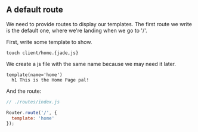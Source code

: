 A default route
--------------

We need to provide routes to display our templates. 
The first route we write is the default one, where we're landing when we go to '/'.

First, write some template to show.

```shell
touch client/home.{jade,js}
```

We create a js file with the same name because we may need it later.

```jade
template(name='home')
  h1 This is the Home Page pal!
```

And the route:

```js
// ./routes/index.js

Router.route('/', {
  template: 'home'
});